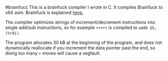 #brainfucc
This is a brainfuck compiler I wrote in C. It compiles Brainfuck to x64 asm. Brainfuck is explained [here.](http://en.wikipedia.org/wiki/Brainfuck)

The compiler optimizes strings of increment/decrement instructions into single add/sub instructions, so for example ```+++++``` is compiled to ```addb $5, (%rdi)```.

The program allocates 30 kB at the beginning of the program, and does not dynamically reallocate if you increment the data pointer past the end, so doing too many ```>``` moves will cause a segfault.
